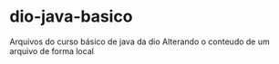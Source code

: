 # dio-java-basico
Arquivos do curso básico de java da dio
Alterando o conteudo de um arquivo de forma local
